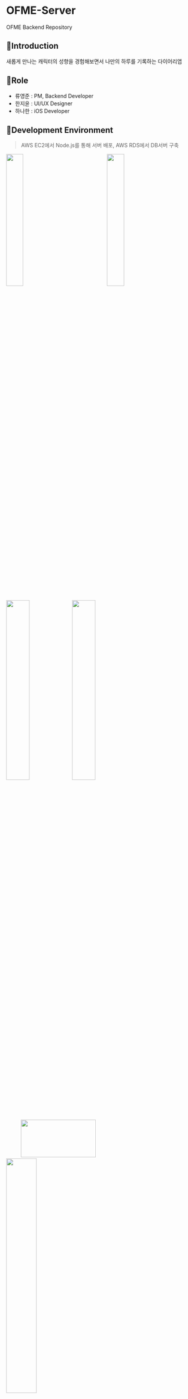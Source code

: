 # OFME-Server
OFME Backend Repository

## 📌Introduction
새롭게 만나는 캐릭터의 성향을 경험해보면서 나만의 하루를 기록하는 다이어리앱


## 📌Role
- 류영준 : PM, Backend Developer
- 한지윤 : UI/UX Designer
- 하나한 : iOS Developer 


## 📌Development Environment
>AWS EC2에서 Node.js를 통해 서버 배포, AWS RDS에서 DB서버 구축

<img src="https://user-images.githubusercontent.com/78195316/131979463-9867ae52-e847-4b46-8dd7-5e9620505a8e.png" width="30%">&nbsp;&nbsp;&nbsp;&nbsp;&nbsp;&nbsp;&nbsp;&nbsp;&nbsp;&nbsp;&nbsp;&nbsp;&nbsp;&nbsp;&nbsp;&nbsp;&nbsp;&nbsp;&nbsp;&nbsp;&nbsp;&nbsp;&nbsp;&nbsp;&nbsp;&nbsp;&nbsp;&nbsp;&nbsp;&nbsp;<img src="https://miro.medium.com/max/960/0*uXXbbKGKNQUQonbC.png" width="30%">
</br></br>
<img src="https://img1.daumcdn.net/thumb/R800x0/?scode=mtistory2&fname=https%3A%2F%2Fblog.kakaocdn.net%2Fdn%2FbnveOL%2FbtqKylNzdtm%2FN9aaEvOxd7Hm0N0KJYg6l0%2Fimg.png" width="35%"><img src="https://media.vlpt.us/images/ayoung0073/post/e736dc61-9be5-4f91-b751-4a1f64bc4a97/rds.png" width="35%">
</br></br>
&nbsp;&nbsp;&nbsp;&nbsp;&nbsp;&nbsp;&nbsp;&nbsp;&nbsp;&nbsp;<img src="https://media.vlpt.us/images/leejh3224/post/eeea9dd5-d99a-4b7b-9024-d4866d48ca70/mysql.png" width="200" height="100">&nbsp;&nbsp;&nbsp;&nbsp;&nbsp;&nbsp;&nbsp;&nbsp;&nbsp;&nbsp;&nbsp;&nbsp;&nbsp;&nbsp;&nbsp;&nbsp;&nbsp;&nbsp;&nbsp;&nbsp;<img src="https://user-images.githubusercontent.com/78195316/131980650-944822c9-3b9e-4be1-ae61-8e60d5d6bc7c.jpeg" width="40%"> 
</br></br>

## 📌Directory Structure
```
📂 config
 ├── 📄 baseResponseStatus.js
 ├── 📄 secret.js 
 ├── 📄 database.js 
 ├── 📄 express.js
 ├── 📄 jwtMiddleware.js
 ├── 📄 response.js 
 └── 📄 winston.js
📂 src
 └── 📂 app
      ├── 📂 Concept
      |    ├── 📄 conceptController.js
      |    ├── 📄 conceptDao.js
      |    ├── 📄 conceptProvider.js
      |    ├── 📄 conceptRoute.js
      |    └── 📄 conceptService.js
      ├── 📂 Diary
      |    ├── 📄 diaryController.js
      |    ├── 📄 diaryDao.js
      |    ├── 📄 diaryProvider.js
      |    ├── 📄 diaryRoute.js
      |    └── 📄 diaryService.js
      ├── 📂 Main
      |    ├── 📄 mainController.js
      |    ├── 📄 mainDao.js
      |    ├── 📄 mainProvider.js
      |    ├── 📄 mainRoute.js
      |    └── 📄 mainService.js
      ├── 📂 Mypage
      |    ├── 📄 mypageController.js
      |    ├── 📄 mypageDao.js
      |    ├── 📄 mypageProvider.js
      |    ├── 📄 mypageRoute.js
      |    └── 📄 mypageService.js
      ├── 📂 QnA
      |    ├── 📄 qnaController.js
      |    ├── 📄 qnaDao.js
      |    ├── 📄 qnaProvider.js
      |    ├── 📄 qnaRoute.js
      |    └── 📄 qnaService.js
      ├── 📂 Type
      |    ├── 📄 typeController.js
      |    ├── 📄 typeDao.js
      |    ├── 📄 typeProvider.js
      |    ├── 📄 typeRoute.js
      |    └── 📄 typeService.js
      └── 📂 User
           ├── 📄 userController.js
           ├── 📄 userDao.js
           ├── 📄 userProvider.js
           ├── 📄 userRoute.js
           └── 📄 userService.js
📄 .gitignore
📄 index.js
📄 package.json
```
</br>

## 📌OFME Notion Link

## 📌AppStore Download Link
